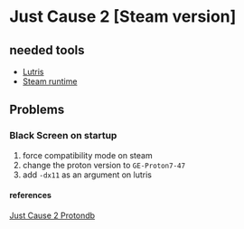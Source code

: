 # Just Cause 2 [Steam version]

## needed tools

- [Lutris](https://lutris.net/)
- [Steam runtime](https://store.steampowered.com/)

## Problems

### Black Screen on startup

1. force compatibility mode on steam
2. change the proton version to `GE-Proton7-47`
3. add `-dx11` as an argument on lutris

#### references

[Just Cause 2 Protondb](https://www.protondb.com/app/8190)
